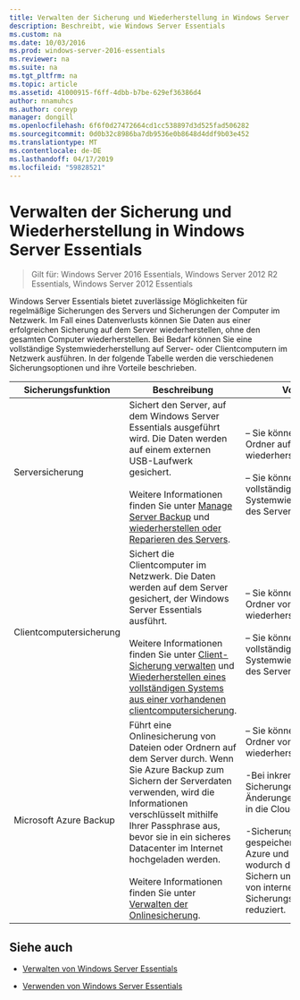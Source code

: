 ```yaml
---
title: Verwalten der Sicherung und Wiederherstellung in Windows Server Essentials
description: Beschreibt, wie Windows Server Essentials
ms.custom: na
ms.date: 10/03/2016
ms.prod: windows-server-2016-essentials
ms.reviewer: na
ms.suite: na
ms.tgt_pltfrm: na
ms.topic: article
ms.assetid: 41000915-f6ff-4dbb-b7be-629ef36386d4
author: nnamuhcs
ms.author: coreyp
manager: dongill
ms.openlocfilehash: 6f6f0d27472664cd1cc538897d3d525fad506282
ms.sourcegitcommit: 0d0b32c8986ba7db9536e0b8648d4ddf9b03e452
ms.translationtype: MT
ms.contentlocale: de-DE
ms.lasthandoff: 04/17/2019
ms.locfileid: "59828521"
---
```

# <a name="manage-backup-and-restore-in-windows-server-essentials"></a>Verwalten der Sicherung und Wiederherstellung in Windows Server Essentials

>Gilt für: Windows Server 2016 Essentials, Windows Server 2012 R2 Essentials, Windows Server 2012 Essentials
 
 Windows Server Essentials bietet zuverlässige Möglichkeiten für regelmäßige Sicherungen des Servers und Sicherungen der Computer im Netzwerk. Im Fall eines Datenverlusts können Sie Daten aus einer erfolgreichen Sicherung auf dem Server wiederherstellen, ohne den gesamten Computer wiederherstellen. Bei Bedarf können Sie eine vollständige Systemwiederherstellung auf Server- oder Clientcomputern im Netzwerk ausführen. In der folgende Tabelle werden die verschiedenen Sicherungsoptionen und ihre Vorteile beschrieben.  
  
|Sicherungsfunktion|Beschreibung|Vorteile|  
|--------------------|-----------------|----------------|  
|Serversicherung|Sichert den Server, auf dem Windows Server Essentials ausgeführt wird. Die Daten werden auf einem externen USB-Laufwerk gesichert.<br /><br /> Weitere Informationen finden Sie unter [Manage Server Backup](Manage-Server-Backup-in-Windows-Server-Essentials.md) und [wiederherstellen oder Reparieren des Servers](Restore-or-repair-your-server-running-Windows-Server-Essentials.md).|– Sie können Dateien und Ordner auf Ihrem Server wiederherstellen.<br /><br /> – Sie können die vollständige Systemwiederherstellung des Servers führen.|  
|Clientcomputersicherung|Sichert die Clientcomputer im Netzwerk. Die Daten werden auf dem Server gesichert, der Windows Server Essentials ausführt.<br /><br /> Weitere Informationen finden Sie unter [Client-Sicherung verwalten](Manage-Client-Computer-Backup-in-Windows-Server-Essentials.md) und [Wiederherstellen eines vollständigen Systems aus einer vorhandenen clientcomputersicherung](Restore-a-full-system-from-an-existing-client-computer-backup.md).|– Sie können Dateien und Ordner von Ihrem Server wiederherstellen.<br /><br /> – Sie können die vollständige Systemwiederherstellung des Servers führen.|  
| Microsoft Azure Backup|Führt eine Onlinesicherung von Dateien oder Ordnern auf dem Server durch. Wenn Sie Azure Backup zum Sichern der Serverdaten verwenden, wird die Informationen verschlüsselt mithilfe Ihrer Passphrase aus, bevor sie in ein sicheres Datacenter im Internet hochgeladen werden.<br /><br /> Weitere Informationen finden Sie unter [Verwalten der Onlinesicherung](Manage-Online-Backup-in-Windows-Server-Essentials.md).|– Sie können Dateien und Ordner von Ihrem Server wiederherstellen.<br /><br /> -Bei inkrementellen Sicherungen werden nur Änderungen an Dateien in die Cloud übertragen.<br /><br /> -Sicherungen werden gespeichert, in Microsoft Azure und externen, wodurch der Bedarf zum Sichern und Schützen von internen Sicherungsmedien reduziert.|  
  
## <a name="see-also"></a>Siehe auch  
  
-   [Verwalten von Windows Server Essentials](Manage-Windows-Server-Essentials.md)  
  
-   [Verwenden von Windows Server Essentials](../use/Use-Windows-Server-Essentials.md)
